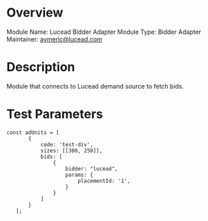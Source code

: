 # Overview

Module Name: Lucead Bidder Adapter
Module Type: Bidder Adapter
Maintainer: aymeric@lucead.com

# Description

Module that connects to Lucead demand source to fetch bids.

# Test Parameters
```
const adUnits = [
       {
           code: 'test-div',
           sizes: [[300, 250]],
           bids: [
               {
                   bidder: "lucead",
                   params: {
                       placementId: '1',
                   }
               }
           ]
       }
   ];
```

